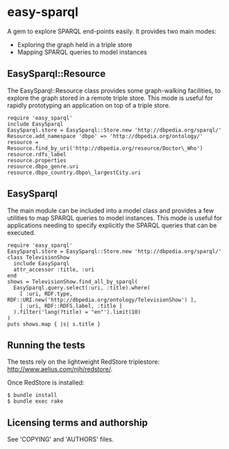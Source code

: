easy-sparql
===========

A gem to explore SPARQL end-points easily. It provides two main modes:

* Exploring the graph held in a triple store
* Mapping SPARQL queries to model instances

EasySparql::Resource
--------------------

The EasySparql::Resource class provides some graph-walking facilities,
to explore the graph stored in a remote triple store. This mode is useful
for rapidly prototyping an application on top of a triple store.

    require 'easy_sparql'
    include EasySparql
    EasySparql.store = EasySparql::Store.new 'http://dbpedia.org/sparql/'
    Resource.add_namespace 'dbpo' => 'http://dbpedia.org/ontology/'
    resource = Resource.find_by_uri('http://dbpedia.org/resource/Doctor\_Who')
    resource.rdfs_label
    resource.properties
    resource.dbpo_genre.uri
    resource.dbpo_country.dbpo\_largestCity.uri


EasySparql
----------

The main module can be included into a model class and provides a few
utilities to map SPARQL queries to model instances. This mode is useful
for applications needing to specify explicitly the SPARQL queries
that can be executed.


    require 'easy_sparql'
    EasySparql.store = EasySparql::Store.new 'http://dbpedia.org/sparql/'
    class TelevisionShow
      include EasySparql
      attr_accessor :title, :uri
    end
    shows = TelevisionShow.find_all_by_sparql(
      EasySparql.query.select(:uri, :title).where(
        [ :uri, RDF.type, RDF::URI.new('http://dbpedia.org/ontology/TelevisionShow') ], 
        [ :uri, RDF::RDFS.label, :title ] 
      ).filter('lang(?title) = "en"').limit(10)
    )
    puts shows.map { |s| s.title }


Running the tests
-----------------

The tests rely on the lightweight RedStore triplestore: http://www.aelius.com/njh/redstore/.

Once RedStore is installed:

    $ bundle install
    $ bundle exec rake


Licensing terms and authorship
------------------------------

See 'COPYING' and 'AUTHORS' files.
